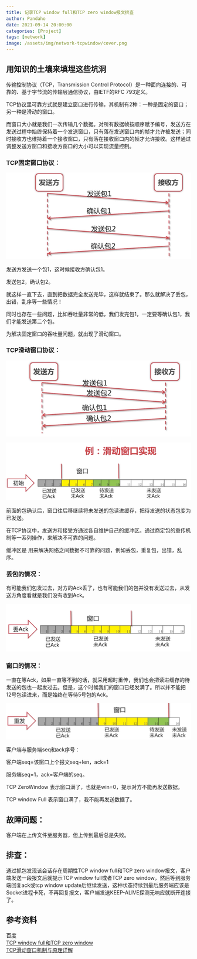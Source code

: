 ```yaml
---
title: 记录TCP window full和TCP zero window报文排查
author: Pandaho
date: 2021-09-14 20:00:00 
categories: [Project] 
tags: [network]
image: /assets/img/network-tcpwindow/cover.png
---
```




## 用知识的土壤来填埋这些坑洞

传输控制协议（TCP，Transmission Control Protocol）是一种面向连接的、可靠的、基于字节流的传输层通信协议，由IETF的RFC 793定义。

TCP协议里可靠方式就是建立窗口进行传输，其机制有2种：一种是固定的窗口；另一种是滑动的窗口。

而窗口大小就是我们一次传输几个数据。对所有数据帧按顺序赋予编号，发送方在发送过程中始终保持着一个发送窗口，只有落在发送窗口内的帧才允许被发送；同时接收方也维持着一个接收窗口，只有落在接收窗口内的帧才允许接收。这样通过调整发送方窗口和接收方窗口的大小可以实现流量控制。

### TCP固定窗口协议：

![图例](/assets/img/network-tcpwindow/1.png)

发送方发送一个包1，这时候接收方确认包1。

发送包2，确认包2。

就这样一直下去，直到把数据完全发送完毕，这样就结束了。那么就解决了丢包，出错，乱序等一些情况！

同时也存在一些问题，比如吞吐量非常的低，我们发完包1，一定要等确认包1，我们才能发送第二个包。

为解决固定窗口的吞吐量问题，就出现了滑动窗口。

### TCP滑动窗口协议：

![图例](/assets/img/network-tcpwindow/2.png)

![图例](/assets/img/network-tcpwindow/3.png)

前面的包确认后，窗口往后移继续将未发送的包读进缓存，把待发送的状态包变为已发送。

在TCP协议中，发送方和接受方通过各自维护自己的缓冲区。通过商定包的重传机制等一系列操作，来解决不可靠的问题。

缓冲区是 用来解决网络之间数据不可靠的问题，例如丢包，重复包，出错，乱序。

### 丢包的情况：

有可能我们包发过去，对方的Ack丢了，也有可能我们的包并没有发送过去，从发送方角度看就是我们没有收到Ack。

![图例](/assets/img/network-tcpwindow/4.png)

### 窗口的情况：

一直在等Ack，如果一直等不到的话，就采用超时重传，我们也会把读进缓存的待发送的包也一起发过去。但是，这个时候我们的窗口已经发满了。所以并不能把12号包读进来，而是始终在等待5号包的Ack。

![图例](/assets/img/network-tcpwindow/5.png)

客户端与服务端seq和ack序号：

客户端seq=该窗口上个报文seq+len，ack=1

服务端seq=1，ack=客户端的seq。

TCP ZeroWindow 表示窗口满了，也就是win=0，提示对方不能再发送数据。

TCP window Full 表示窗口满了，我不能再发送数据了。

## 故障问题：

客户端在上传文件至服务器，但上传到最后总是失败。

## 排查：

通过抓包发现该会话存在周期性TCP window full和TCP zero window报文，客户端发送一段报文后就提示TCP window full或者TCP zero window，然后等到服务端回复ack或tcp window update后继续发送，这种状态持续到最后服务端应该是Socket进程卡死，不再回复报文，客户端发送KEEP-ALIVE探测无响应就断开连接了。


## 参考资料

百度  
[TCP window full和TCP zero window](https://blog.51cto.com/u_15060507/3641387)  
[TCP滑动窗口机制与原理详解](https://www.fujieace.com/jingyan/tcp-window-protocol.html)  

